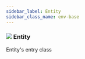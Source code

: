 ```yaml
---
sidebar_label: Entity
sidebar_class_name: env-base
---
```


### ![](/img/wiki/base.png) Entity
Entity's entry class<br/>

